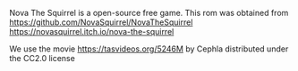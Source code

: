 Nova The Squirrel is a open-source free game. This rom was obtained from
https://github.com/NovaSquirrel/NovaTheSquirrel
https://novasquirrel.itch.io/nova-the-squirrel

We use the movie https://tasvideos.org/5246M by Cephla distributed under the CC2.0 license


